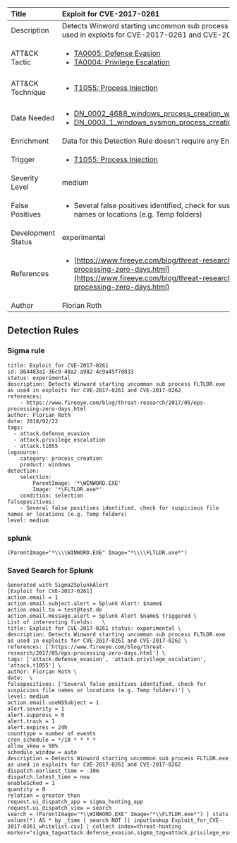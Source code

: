 | Title                | Exploit for CVE-2017-0261                                                                                                                                                 |
|:---------------------|:------------------------------------------------------------------------------------------------------------------------------------------------------------|
| Description          | Detects Winword starting uncommon sub process FLTLDR.exe as used in exploits for CVE-2017-0261 and CVE-2017-0262                                                                                                                                           |
| ATT&amp;CK Tactic    |  <ul><li>[TA0005: Defense Evasion](https://attack.mitre.org/tactics/TA0005)</li><li>[TA0004: Privilege Escalation](https://attack.mitre.org/tactics/TA0004)</li></ul>  |
| ATT&amp;CK Technique | <ul><li>[T1055: Process Injection](https://attack.mitre.org/techniques/T1055)</li></ul>  |
| Data Needed          | <ul><li>[DN_0002_4688_windows_process_creation_with_commandline](../Data_Needed/DN_0002_4688_windows_process_creation_with_commandline.md)</li><li>[DN_0003_1_windows_sysmon_process_creation](../Data_Needed/DN_0003_1_windows_sysmon_process_creation.md)</li></ul>  |
| Enrichment           |  Data for this Detection Rule doesn't require any Enrichments.  |
| Trigger              | <ul><li>[T1055: Process Injection](../Triggers/T1055.md)</li></ul>  |
| Severity Level       | medium |
| False Positives      | <ul><li>Several false positives identified, check for suspicious file names or locations (e.g. Temp folders)</li></ul>  |
| Development Status   | experimental |
| References           | <ul><li>[https://www.fireeye.com/blog/threat-research/2017/05/eps-processing-zero-days.html](https://www.fireeye.com/blog/threat-research/2017/05/eps-processing-zero-days.html)</li></ul>  |
| Author               | Florian Roth |


## Detection Rules

### Sigma rule

```
title: Exploit for CVE-2017-0261
id: 864403a1-36c9-40a2-a982-4c9a45f7d833
status: experimental
description: Detects Winword starting uncommon sub process FLTLDR.exe as used in exploits for CVE-2017-0261 and CVE-2017-0262
references:
    - https://www.fireeye.com/blog/threat-research/2017/05/eps-processing-zero-days.html
author: Florian Roth
date: 2018/02/22
tags:
  - attack.defense_evasion
  - attack.privilege_escalation
  - attack.t1055
logsource:
    category: process_creation
    product: windows
detection:
    selection:
        ParentImage: '*\WINWORD.EXE'
        Image: '*\FLTLDR.exe*'
    condition: selection
falsepositives:
    - Several false positives identified, check for suspicious file names or locations (e.g. Temp folders)
level: medium

```





### splunk
    
```
(ParentImage="*\\\\WINWORD.EXE" Image="*\\\\FLTLDR.exe*")
```






### Saved Search for Splunk

```
Generated with Sigma2SplunkAlert
[Exploit for CVE-2017-0261]
action.email = 1
action.email.subject.alert = Splunk Alert: $name$
action.email.to = test@test.de
action.email.message.alert = Splunk Alert $name$ triggered \
List of interesting fields:   \
title: Exploit for CVE-2017-0261 status: experimental \
description: Detects Winword starting uncommon sub process FLTLDR.exe as used in exploits for CVE-2017-0261 and CVE-2017-0262 \
references: ['https://www.fireeye.com/blog/threat-research/2017/05/eps-processing-zero-days.html'] \
tags: ['attack.defense_evasion', 'attack.privilege_escalation', 'attack.t1055'] \
author: Florian Roth \
date:  \
falsepositives: ['Several false positives identified, check for suspicious file names or locations (e.g. Temp folders)'] \
level: medium
action.email.useNSSubject = 1
alert.severity = 1
alert.suppress = 0
alert.track = 1
alert.expires = 24h
counttype = number of events
cron_schedule = */10 * * * *
allow_skew = 50%
schedule_window = auto
description = Detects Winword starting uncommon sub process FLTLDR.exe as used in exploits for CVE-2017-0261 and CVE-2017-0262
dispatch.earliest_time = -10m
dispatch.latest_time = now
enableSched = 1
quantity = 0
relation = greater than
request.ui_dispatch_app = sigma_hunting_app
request.ui_dispatch_view = search
search = (ParentImage="*\\WINWORD.EXE" Image="*\\FLTLDR.exe*") | stats values(*) AS * by _time | search NOT [| inputlookup Exploit_for_CVE-2017-0261_whitelist.csv] | collect index=threat-hunting marker="sigma_tag=attack.defense_evasion,sigma_tag=attack.privilege_escalation,sigma_tag=attack.t1055,level=medium"
```
